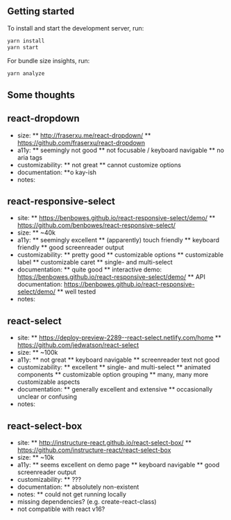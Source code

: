 
## Getting started

To install and start the development server, run:

```sh
yarn install
yarn start
```

For bundle size insights, run:

```sh
yarn analyze
```

## Some thoughts

react-dropdown
---------------
* size:
** http://fraserxu.me/react-dropdown/
** https://github.com/fraserxu/react-dropdown
* a11y:
** seemingly not good
** not focusable / keyboard navigable
** no aria tags
* customizability:
** not great
** cannot customize options
* documentation:
**o kay-ish
* notes:

react-responsive-select
---------------
* site:
** https://benbowes.github.io/react-responsive-select/demo/
** https://github.com/benbowes/react-responsive-select/
* size:
** ~40k
* a11y:
** seemingly excellent
** (apparently) touch friendly
** keyboard friendly
** good screenreader output
* customizability:
** pretty good
** customizable options
** customizable label
** customizable caret
** single- and multi-select
* documentation:
** quite good
** interactive demo: https://benbowes.github.io/react-responsive-select/demo/
** API documentation: https://benbowes.github.io/react-responsive-select/demo/
** well tested
* notes:


react-select
---------------
* site:
** https://deploy-preview-2289--react-select.netlify.com/home
** https://github.com/jedwatson/react-select
* size:
** ~100k
* a11y:
** not great
** keyboard navigable
** screenreader text not good
* customizability:
** excellent
** single- and multi-select
** animated components
** customizable option grouping
** many, many more customizable aspects
* documentation:
** generally excellent and extensive
** occasionally unclear or confusing
* notes:


react-select-box
---------------
* site:
** http://instructure-react.github.io/react-select-box/
** https://github.com/instructure-react/react-select-box
* size:
** ~10k
* a11y:
** seems excellent on demo page
** keyboard navigable
** good screenreader output
* customizability:
** ???
* documentation:
** absolutely non-existent
* notes:
** could not get running locally
* 	missing dependencies? (e.g. create-react-class)
* 	not compatible with react v16?
